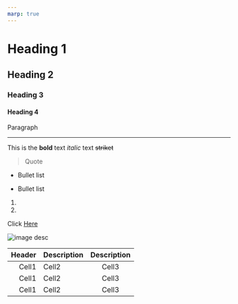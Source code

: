 ```yaml
---
marp: true
---
```


<!-- Heading -->
# Heading 1
## Heading 2
### Heading 3
#### Heading 4
Paragraph

<!-- Line -->
___
<!-- Line -->


This is the **bold** text *italic* text ~~striket~~

> Quote 

* Bullet list
- Bullet list

1. 
2. 

Click [Here](https://www.naver.com)

![image desc]()


|Header|Description|Description|
|--:|:--|:--:|
|Cell1|Cell2|Cell3|
|Cell1|Cell2|Cell3|
|Cell1|Cell2|Cell3|





